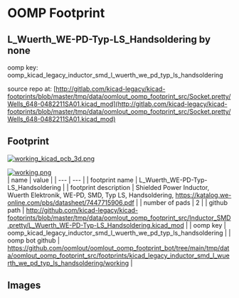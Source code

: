 # OOMP Footprint  
## L_Wuerth_WE-PD-Typ-LS_Handsoldering  by none  
  
oomp key: oomp_kicad_legacy_inductor_smd_l_wuerth_we_pd_typ_ls_handsoldering  
  
source repo at: [http://gitlab.com/kicad-legacy/kicad-footprints/blob/master/tmp/data/oomlout_oomp_footprint_src/Socket.pretty/Wells_648-0482211SA01.kicad_mod](http://gitlab.com/kicad-legacy/kicad-footprints/blob/master/tmp/data/oomlout_oomp_footprint_src/Socket.pretty/Wells_648-0482211SA01.kicad_mod)  
## Footprint  
  
[![working_kicad_pcb_3d.png](working_kicad_pcb_3d_600.png)](working_kicad_pcb_3d.png)  
  
[![working.png](working_600.png)](working.png)  
| name | value | 
| --- | --- | 
| footprint name | L_Wuerth_WE-PD-Typ-LS_Handsoldering | 
| footprint description | Shielded Power Inductor, Wuerth Elektronik, WE-PD, SMD, Typ LS, Handsoldering, https://katalog.we-online.com/pbs/datasheet/7447715906.pdf | 
| number of pads | 2 | 
| github path | http://github.com/kicad-legacy/kicad-footprints/blob/master/tmp/data/oomlout_oomp_footprint_src/Inductor_SMD.pretty/L_Wuerth_WE-PD-Typ-LS_Handsoldering.kicad_mod | 
| oomp key | oomp_kicad_legacy_inductor_smd_l_wuerth_we_pd_typ_ls_handsoldering | 
| oomp bot github | https://github.com/oomlout/oomlout_oomp_footprint_bot/tree/main/tmp/data/oomlout_oomp_footprint_src/footprints/kicad_legacy_inductor_smd_l_wuerth_we_pd_typ_ls_handsoldering/working | 
## Images  
